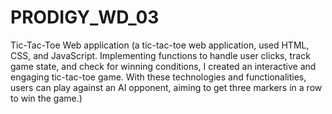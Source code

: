 # PRODIGY_WD_03
Tic-Tac-Toe Web application 
(a tic-tac-toe web application, used HTML, CSS, and JavaScript. Implementing functions to handle user clicks, track game state, and check for winning conditions, I created an interactive and engaging tic-tac-toe game. With these technologies and functionalities, users can play against an AI opponent, aiming to get three markers in a row to win the game.)

